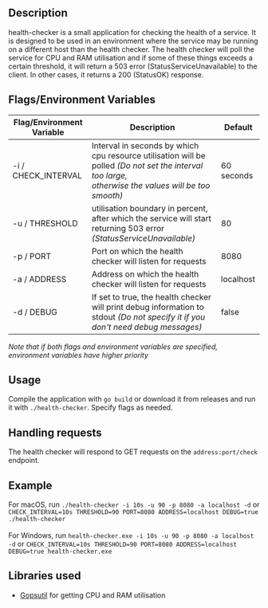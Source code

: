 ## Description
health-checker is a small application for checking the health of a service. 
It is designed to be used in an environment where the service may be running on a different host than the 
health checker. The health checker will poll the service for CPU and RAM utilisation and if some of these things exceeds a certain threshold,
it will return a 503 error (StatusServiceUnavailable) to the client. In other cases, it returns a 200 (StatusOK) response.


## Flags/Environment Variables
| Flag/Environment Variable | Description                                                                                                                                              | Default    |
|---------------------------|----------------------------------------------------------------------------------------------------------------------------------------------------------|------------|
| -i / CHECK_INTERVAL       | Interval in seconds by which cpu resource utilisation will be polled _(Do not set the interval too large, <br/>otherwise the values will be too smooth)_ | 60 seconds |
| -u / THRESHOLD            | utilisation boundary in percent, after which the service will start returning 503 error _(StatusServiceUnavailable)_                                     | 80         |
| -p / PORT                 | Port on which the health checker will listen for requests                                                                                                | 8080       |
| -a / ADDRESS              | Address on which the health checker will listen for requests                                                                                             | localhost  |
| -d / DEBUG                | If set to true, the health checker will print debug information to stdout _(Do not specify it if you don't need debug messages)_                         | false      |

_Note that if both flags and environment variables are specified, environment variables have higher priority_

## Usage
Compile the application with `go build` or download it from releases and run it with `./health-checker`. Specify flags as needed.

## Handling requests
The health checker will respond to GET requests on the `address:port/check` endpoint.

## Example
For macOS, run `./health-checker -i 10s -u 90 -p 8080 -a localhost -d` or `CHECK_INTERVAL=10s THRESHOLD=90 PORT=8080 ADDRESS=localhost DEBUG=true ./health-checker` </br></br>
For Windows, run `health-checker.exe -i 10s -u 90 -p 8080 -a localhost -d` or `CHECK_INTERVAL=10s THRESHOLD=90 PORT=8080 ADDRESS=localhost DEBUG=true health-checker.exe`

## Libraries used
- [Gopsutil](https://github.com/shirou/gopsutil) for getting CPU and RAM utilisation
